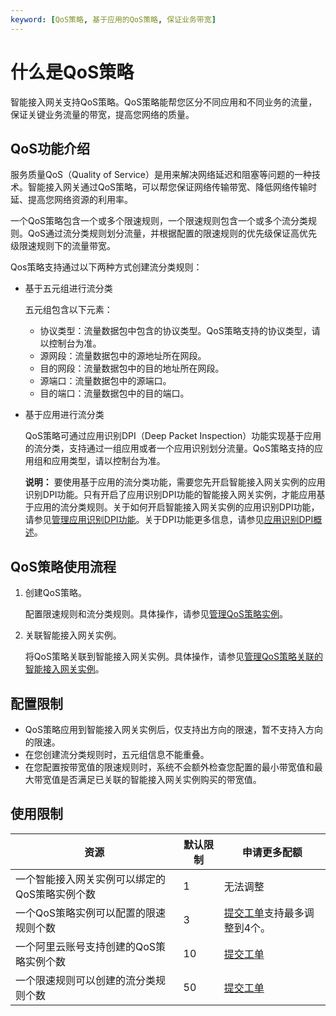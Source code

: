 ```yaml
---
keyword: [QoS策略, 基于应用的QoS策略, 保证业务带宽]
---
```


# 什么是QoS策略

智能接入网关支持QoS策略。QoS策略能帮您区分不同应用和不同业务的流量，保证关键业务流量的带宽，提高您网络的质量。

## QoS功能介绍

服务质量QoS（Quality of Service）是用来解决网络延迟和阻塞等问题的一种技术。智能接入网关通过QoS策略，可以帮您保证网络传输带宽、降低网络传输时延、提高您网络资源的利用率。

一个QoS策略包含一个或多个限速规则，一个限速规则包含一个或多个流分类规则。QoS通过流分类规则划分流量，并根据配置的限速规则的优先级保证高优先级限速规则下的流量带宽。

Qos策略支持通过以下两种方式创建流分类规则：

-   基于五元组进行流分类

    五元组包含以下元素：

    -   协议类型：流量数据包中包含的协议类型。QoS策略支持的协议类型，请以控制台为准。
    -   源网段：流量数据包中的源地址所在网段。
    -   目的网段：流量数据包中的目的地址所在网段。
    -   源端口：流量数据包中的源端口。
    -   目的端口：流量数据包中的目的端口。
-   基于应用进行流分类

    QoS策略可通过应用识别DPI（Deep Packet Inspection）功能实现基于应用的流分类，支持通过一组应用或者一个应用识别划分流量。QoS策略支持的应用组和应用类型，请以控制台为准。

    **说明：** 要使用基于应用的流分类功能，需要您先开启智能接入网关实例的应用识别DPI功能。只有开启了应用识别DPI功能的智能接入网关实例，才能应用基于应用的流分类规则。关于如何开启智能接入网关实例的应用识别DPI功能，请参见[管理应用识别DPI功能](/intl.zh-CN/配置指南/应用识别DPI/管理应用识别DPI功能.md)。关于DPI功能更多信息，请参见[应用识别DPI概述](/intl.zh-CN/配置指南/应用识别DPI/应用识别DPI概述.md)。


## QoS策略使用流程

1.  创建QoS策略。

    配置限速规则和流分类规则。具体操作，请参见[管理QoS策略实例](/intl.zh-CN/配置指南/QoS策略/创建QoS策略.md)。

2.  关联智能接入网关实例。

    将QoS策略关联到智能接入网关实例。具体操作，请参见[管理QoS策略关联的智能接入网关实例](/intl.zh-CN/配置指南/QoS策略/关联智能接入网关实例.md)。


## 配置限制

-   QoS策略应用到智能接入网关实例后，仅支持出方向的限速，暂不支持入方向的限速。
-   在您创建流分类规则时，五元组信息不能重叠。
-   在您配置按带宽值的限速规则时，系统不会额外检查您配置的最小带宽值和最大带宽值是否满足已关联的智能接入网关实例购买的带宽值。

## 使用限制

|资源|默认限制|申请更多配额|
|--|----|------|
|一个智能接入网关实例可以绑定的QoS策略实例个数|1|无法调整|
|一个QoS策略实例可以配置的限速规则个数|3|[提交工单](https://workorder-intl.console.aliyun.com/?spm=5176.15120809.nav-right.dticket.130266ebEB92in#/ticket/add/?productId=1308)支持最多调整到4个。 |
|一个阿里云账号支持创建的QoS策略实例个数|10|[提交工单](https://workorder-intl.console.aliyun.com/?spm=5176.15120809.nav-right.dticket.130266ebEB92in#/ticket/add/?productId=1308)|
|一个限速规则可以创建的流分类规则个数|50|[提交工单](https://workorder-intl.console.aliyun.com/?spm=5176.15120809.nav-right.dticket.130266ebEB92in#/ticket/add/?productId=1308)|

